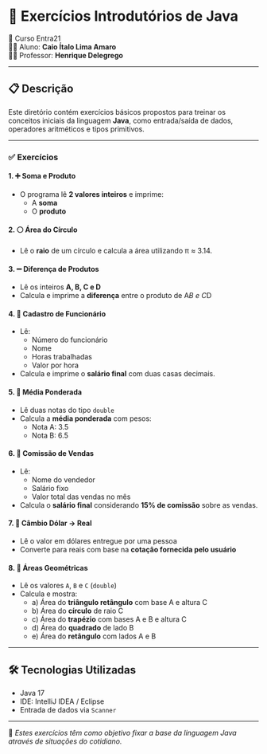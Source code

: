 # 📘 Exercícios Introdutórios de Java  
📅 Curso Entra21  
👨‍🎓 Aluno: **Caio Ítalo Lima Amaro**  
👨‍🏫 Professor: **Henrique Delegrego**

---

## 📋 Descrição

Este diretório contém exercícios básicos propostos para treinar os conceitos iniciais da linguagem **Java**, como entrada/saída de dados, operadores aritméticos e tipos primitivos.

---

### ✅ Exercícios

#### 1. ➕ Soma e Produto
- O programa lê **2 valores inteiros** e imprime:
  - A **soma**
  - O **produto**

#### 2. ⚪ Área do Círculo
- Lê o **raio** de um círculo e calcula a área utilizando π ≈ 3.14.

#### 3. ➖ Diferença de Produtos
- Lê os inteiros **A, B, C e D**
- Calcula e imprime a **diferença** entre o produto de A*B e C*D

#### 4. 👷 Cadastro de Funcionário
- Lê:
  - Número do funcionário
  - Nome
  - Horas trabalhadas
  - Valor por hora
- Calcula e imprime o **salário final** com duas casas decimais.

#### 5. 🎯 Média Ponderada
- Lê duas notas do tipo `double`
- Calcula a **média ponderada** com pesos:
  - Nota A: 3.5
  - Nota B: 6.5

#### 6. 💼 Comissão de Vendas
- Lê:
  - Nome do vendedor
  - Salário fixo
  - Valor total das vendas no mês
- Calcula o **salário final** considerando **15% de comissão** sobre as vendas.

#### 7. 💱 Câmbio Dólar → Real
- Lê o valor em dólares entregue por uma pessoa
- Converte para reais com base na **cotação fornecida pelo usuário**

#### 8. 📐 Áreas Geométricas
- Lê os valores `A`, `B` e `C` (`double`)
- Calcula e mostra:
  - a) Área do **triângulo retângulo** com base A e altura C  
  - b) Área do **círculo** de raio C  
  - c) Área do **trapézio** com bases A e B e altura C  
  - d) Área do **quadrado** de lado B  
  - e) Área do **retângulo** com lados A e B  

---

## 🛠️ Tecnologias Utilizadas

- Java 17  
- IDE: IntelliJ IDEA / Eclipse  
- Entrada de dados via `Scanner`

---

📌 *Estes exercícios têm como objetivo fixar a base da linguagem Java através de situações do cotidiano.*
